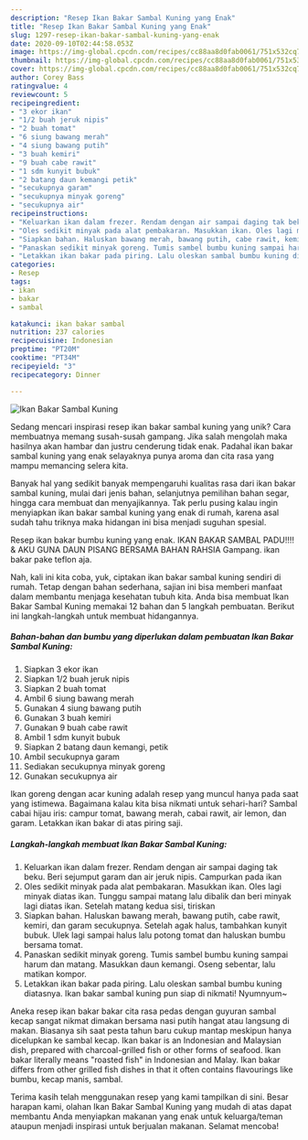 ```yaml
---
description: "Resep Ikan Bakar Sambal Kuning yang Enak"
title: "Resep Ikan Bakar Sambal Kuning yang Enak"
slug: 1297-resep-ikan-bakar-sambal-kuning-yang-enak
date: 2020-09-10T02:44:58.053Z
image: https://img-global.cpcdn.com/recipes/cc88aa8d0fab0061/751x532cq70/ikan-bakar-sambal-kuning-foto-resep-utama.jpg
thumbnail: https://img-global.cpcdn.com/recipes/cc88aa8d0fab0061/751x532cq70/ikan-bakar-sambal-kuning-foto-resep-utama.jpg
cover: https://img-global.cpcdn.com/recipes/cc88aa8d0fab0061/751x532cq70/ikan-bakar-sambal-kuning-foto-resep-utama.jpg
author: Corey Bass
ratingvalue: 4
reviewcount: 5
recipeingredient:
- "3 ekor ikan"
- "1/2 buah jeruk nipis"
- "2 buah tomat"
- "6 siung bawang merah"
- "4 siung bawang putih"
- "3 buah kemiri"
- "9 buah cabe rawit"
- "1 sdm kunyit bubuk"
- "2 batang daun kemangi petik"
- "secukupnya garam"
- "secukupnya minyak goreng"
- "secukupnya air"
recipeinstructions:
- "Keluarkan ikan dalam frezer. Rendam dengan air sampai daging tak beku. Beri sejumput garam dan air jeruk nipis. Campurkan pada ikan"
- "Oles sedikit minyak pada alat pembakaran. Masukkan ikan. Oles lagi minyak diatas ikan. Tunggu sampai matang lalu dibalik dan beri minyak lagi diatas ikan. Setelah matang kedua sisi, tiriskan"
- "Siapkan bahan. Haluskan bawang merah, bawang putih, cabe rawit, kemiri, dan garam secukupnya. Setelah agak halus, tambahkan kunyit bubuk. Ulek lagi sampai halus lalu potong tomat dan haluskan bumbu bersama tomat."
- "Panaskan sedikit minyak goreng. Tumis sambel bumbu kuning sampai harum dan matang. Masukkan daun kemangi. Oseng sebentar, lalu matikan kompor."
- "Letakkan ikan bakar pada piring. Lalu oleskan sambal bumbu kuning diatasnya. Ikan bakar sambal kuning pun siap di nikmati! Nyumnyum~"
categories:
- Resep
tags:
- ikan
- bakar
- sambal

katakunci: ikan bakar sambal 
nutrition: 237 calories
recipecuisine: Indonesian
preptime: "PT20M"
cooktime: "PT34M"
recipeyield: "3"
recipecategory: Dinner

---
```



![Ikan Bakar Sambal Kuning](https://img-global.cpcdn.com/recipes/cc88aa8d0fab0061/751x532cq70/ikan-bakar-sambal-kuning-foto-resep-utama.jpg)

Sedang mencari inspirasi resep ikan bakar sambal kuning yang unik? Cara membuatnya memang susah-susah gampang. Jika salah mengolah maka hasilnya akan hambar dan justru cenderung tidak enak. Padahal ikan bakar sambal kuning yang enak selayaknya punya aroma dan cita rasa yang mampu memancing selera kita.

Banyak hal yang sedikit banyak mempengaruhi kualitas rasa dari ikan bakar sambal kuning, mulai dari jenis bahan, selanjutnya pemilihan bahan segar, hingga cara membuat dan menyajikannya. Tak perlu pusing kalau ingin menyiapkan ikan bakar sambal kuning yang enak di rumah, karena asal sudah tahu triknya maka hidangan ini bisa menjadi suguhan spesial.

Resep ikan bakar bumbu kuning yang enak. IKAN BAKAR SAMBAL PADU!!!! &amp; AKU GUNA DAUN PISANG BERSAMA BAHAN RAHSIA Gampang. ikan bakar pake teflon aja.


Nah, kali ini kita coba, yuk, ciptakan ikan bakar sambal kuning sendiri di rumah. Tetap dengan bahan sederhana, sajian ini bisa memberi manfaat dalam membantu menjaga kesehatan tubuh kita. Anda bisa membuat Ikan Bakar Sambal Kuning memakai 12 bahan dan 5 langkah pembuatan. Berikut ini langkah-langkah untuk membuat hidangannya.

<!--inarticleads1-->

##### Bahan-bahan dan bumbu yang diperlukan dalam pembuatan Ikan Bakar Sambal Kuning:

1. Siapkan 3 ekor ikan
1. Siapkan 1/2 buah jeruk nipis
1. Siapkan 2 buah tomat
1. Ambil 6 siung bawang merah
1. Gunakan 4 siung bawang putih
1. Gunakan 3 buah kemiri
1. Gunakan 9 buah cabe rawit
1. Ambil 1 sdm kunyit bubuk
1. Siapkan 2 batang daun kemangi, petik
1. Ambil secukupnya garam
1. Sediakan secukupnya minyak goreng
1. Gunakan secukupnya air


Ikan goreng dengan acar kuning adalah resep yang muncul hanya pada saat yang istimewa. Bagaimana kalau kita bisa nikmati untuk sehari-hari? Sambal cabai hijau iris: campur tomat, bawang merah, cabai rawit, air lemon, dan garam. Letakkan ikan bakar di atas piring saji. 

<!--inarticleads2-->

##### Langkah-langkah membuat Ikan Bakar Sambal Kuning:

1. Keluarkan ikan dalam frezer. Rendam dengan air sampai daging tak beku. Beri sejumput garam dan air jeruk nipis. Campurkan pada ikan
1. Oles sedikit minyak pada alat pembakaran. Masukkan ikan. Oles lagi minyak diatas ikan. Tunggu sampai matang lalu dibalik dan beri minyak lagi diatas ikan. Setelah matang kedua sisi, tiriskan
1. Siapkan bahan. Haluskan bawang merah, bawang putih, cabe rawit, kemiri, dan garam secukupnya. Setelah agak halus, tambahkan kunyit bubuk. Ulek lagi sampai halus lalu potong tomat dan haluskan bumbu bersama tomat.
1. Panaskan sedikit minyak goreng. Tumis sambel bumbu kuning sampai harum dan matang. Masukkan daun kemangi. Oseng sebentar, lalu matikan kompor.
1. Letakkan ikan bakar pada piring. Lalu oleskan sambal bumbu kuning diatasnya. Ikan bakar sambal kuning pun siap di nikmati! Nyumnyum~


Aneka resep ikan bakar bakar cita rasa pedas dengan guyuran sambal kecap sangat nikmat dimakan bersama nasi putih hangat atau langsung di makan. Biasanya sih saat pesta tahun baru cukup mantap meskipun hanya dicelupkan ke sambal kecap. Ikan bakar is an Indonesian and Malaysian dish, prepared with charcoal-grilled fish or other forms of seafood. Ikan bakar literally means &#34;roasted fish&#34; in Indonesian and Malay. Ikan bakar differs from other grilled fish dishes in that it often contains flavourings like bumbu, kecap manis, sambal. 

Terima kasih telah menggunakan resep yang kami tampilkan di sini. Besar harapan kami, olahan Ikan Bakar Sambal Kuning yang mudah di atas dapat membantu Anda menyiapkan makanan yang enak untuk keluarga/teman ataupun menjadi inspirasi untuk berjualan makanan. Selamat mencoba!
